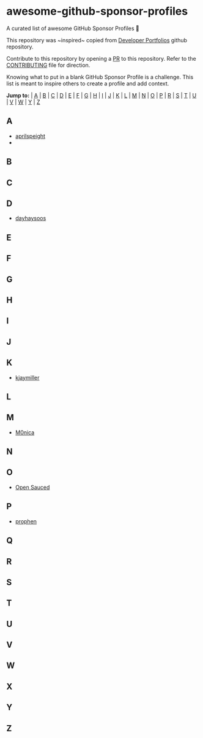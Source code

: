 # awesome-github-sponsor-profiles
A curated list of awesome GitHub Sponsor Profiles 💖

This repository was ~inspired~ copied from [Developer Portfolios](https://github.com/emmabostian/developer-portfolios) github repository.

Contribute to this repository by opening a [PR](./CONTRIBUTING.md) to this repository. Refer to the [CONTRIBUTING](./CONTRIBUTING.md) file for direction.

Knowing what to put in a blank GitHub Sponsor Profile is a challenge. This list is meant to inspire others to create a profile and add context.

**Jump to:**  | [A](#a) | [B](#b) | [C](#c) | [D](#d) | [E](#e) | [F](#f) | [G](#g) | [H](#h) | [I](#i) | [J](#j) | [K](#k) | [L](#l) | [M](#m) | [N](#n) | [O](#o) | [P](#p) | [R](#r) | [S](#s) | [T](#t) | [U](#u) | [V](#v) | [W](#w) | [Y](#y) | [Z](#z)

## A
- [aprilspeight](https://github.com/sponsors/aprilspeight)
- 
## B
## C
## D
- [dayhaysoos](https://github.com/sponsors/dayhaysoos)

## E
## F
## G
## H
## I
## J
## K
- [kjaymiller](https://github.com/sponsors/kjaymiller)

## L
## M
- [M0nica](https://github.com/sponsors/M0nica)

## N
## O
- [Open Sauced](https://github.com/sponsors/open-sauced)
## P
- [prophen](https://github.com/sponsors/prophen)

## Q
## R
## S
## T
## U
## V
## W
## X
## Y
## Z



